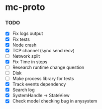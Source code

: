 # mc-proto

### TODO
- [x] Fix logs output
- [x] Fix tests
- [x] Node crash
- [x] TCP channel (sync send recv)
- [ ] Network split
- [x] Fix Time in steps
- [ ] Research runtime change question
- [ ] Disk
- [ ] Make process library for tests
- [x] Track events dependency
- [x] Search log
- [x] SystemHandle -> StateView
- [x] Check model checking bug in anysystem 